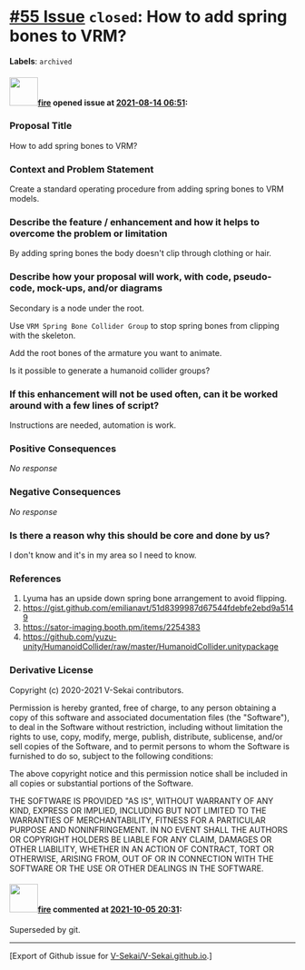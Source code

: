 # [\#55 Issue](https://github.com/V-Sekai/V-Sekai.github.io/issues/55) `closed`: How to add spring bones to VRM?
**Labels**: `archived`


#### <img src="https://avatars.githubusercontent.com/u/32321?u=c2e06a3d2b49a467aa907e54aa259516440267cc&v=4" width="50">[fire](https://github.com/fire) opened issue at [2021-08-14 06:51](https://github.com/V-Sekai/V-Sekai.github.io/issues/55):

### Proposal Title

How to add spring bones to VRM?

### Context and Problem Statement

Create a standard operating procedure from adding spring bones to VRM models.

### Describe the feature / enhancement and how it helps to overcome the problem or limitation

By adding spring bones the body doesn't clip through clothing or hair.

### Describe how your proposal will work, with code, pseudo-code, mock-ups, and/or diagrams

Secondary is a node under the root.

Use `VRM Spring Bone Collider Group` to stop spring bones from clipping with the skeleton.

Add the root bones of the armature you want to animate.

Is it possible to generate a humanoid collider groups?

### If this enhancement will not be used often, can it be worked around with a few lines of script?

Instructions are needed, automation is work.

### Positive Consequences

_No response_

### Negative Consequences

_No response_

### Is there a reason why this should be core and done by us?

I don't know and it's in my area so I need to know.

### References

1. Lyuma has an upside down spring bone arrangement to avoid flipping.
1. https://gist.github.com/emilianavt/51d8399987d67544fdebfe2ebd9a5149
2. https://sator-imaging.booth.pm/items/2254383
3. https://github.com/yuzu-unity/HumanoidCollider/raw/master/HumanoidCollider.unitypackage

### Derivative License

Copyright (c) 2020-2021 V-Sekai contributors.

Permission is hereby granted, free of charge, to any person obtaining a copy
of this software and associated documentation files (the "Software"), to deal
in the Software without restriction, including without limitation the rights
to use, copy, modify, merge, publish, distribute, sublicense, and/or sell
copies of the Software, and to permit persons to whom the Software is
furnished to do so, subject to the following conditions:

The above copyright notice and this permission notice shall be included in all
copies or substantial portions of the Software.

THE SOFTWARE IS PROVIDED "AS IS", WITHOUT WARRANTY OF ANY KIND, EXPRESS OR
IMPLIED, INCLUDING BUT NOT LIMITED TO THE WARRANTIES OF MERCHANTABILITY,
FITNESS FOR A PARTICULAR PURPOSE AND NONINFRINGEMENT. IN NO EVENT SHALL THE
AUTHORS OR COPYRIGHT HOLDERS BE LIABLE FOR ANY CLAIM, DAMAGES OR OTHER
LIABILITY, WHETHER IN AN ACTION OF CONTRACT, TORT OR OTHERWISE, ARISING FROM,
OUT OF OR IN CONNECTION WITH THE SOFTWARE OR THE USE OR OTHER DEALINGS IN THE
SOFTWARE.


#### <img src="https://avatars.githubusercontent.com/u/32321?u=c2e06a3d2b49a467aa907e54aa259516440267cc&v=4" width="50">[fire](https://github.com/fire) commented at [2021-10-05 20:31](https://github.com/V-Sekai/V-Sekai.github.io/issues/55#issuecomment-934785891):

Superseded by git.


-------------------------------------------------------------------------------



[Export of Github issue for [V-Sekai/V-Sekai.github.io](https://github.com/V-Sekai/V-Sekai.github.io).]
